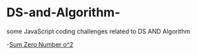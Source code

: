 # DS-and-Algorithm-

some JavaScript coding challenges related to DS AND Algorithm

-[Sum Zero Number o^2](./challenges/problem1.js)
